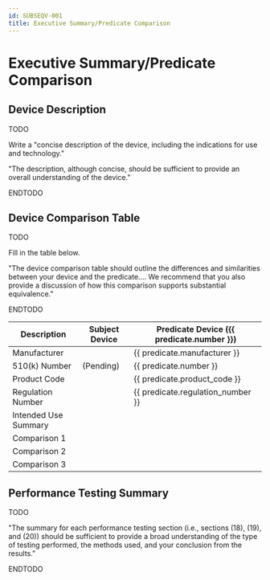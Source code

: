 ```yaml
---
id: SUBSEQV-001
title: Executive Summary/Predicate Comparison
---
```


# Executive Summary/Predicate Comparison

## Device Description

TODO

Write a "concise description of the device, including the indications for use
and technology."

"The description, although concise, should be sufficient to provide an overall
understanding of the device."

ENDTODO

## Device Comparison Table

TODO

Fill in the table below.

"The device comparison table should outline the differences and similarities
between your device and the predicate.... We recommend that you also provide a
discussion of how this comparison supports substantial equivalence."

ENDTODO

| Description          | Subject Device | Predicate Device ({{ predicate.number }}) |
| -------------------- | -------------- | ----------------------------------------- |
| Manufacturer         |                | {{ predicate.manufacturer }}              |
| 510(k) Number        | (Pending)      | {{ predicate.number }}                    |
| Product Code         |                | {{ predicate.product_code }}              |
| Regulation Number    |                | {{ predicate.regulation_number }}         |
| Intended Use Summary |                |                                           |
| Comparison 1         |                |                                           |
| Comparison 2         |                |                                           |
| Comparison 3         |                |                                           |

## Performance Testing Summary

TODO

"The summary for each performance testing section (i.e., sections (18), (19),
and (20)) should be sufficient to provide a broad understanding of the type of
testing performed, the methods used, and your conclusion from the results."

ENDTODO
